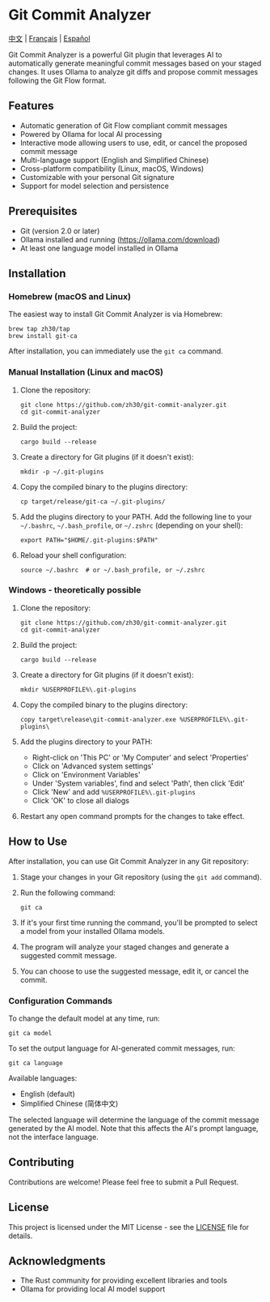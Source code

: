 # Git Commit Analyzer

[中文](README_ZH.md) | [Français](README_FR.md) | [Español](README_ES.md)

Git Commit Analyzer is a powerful Git plugin that leverages AI to automatically generate meaningful commit messages based on your staged changes. It uses Ollama to analyze git diffs and propose commit messages following the Git Flow format.

## Features

- Automatic generation of Git Flow compliant commit messages
- Powered by Ollama for local AI processing
- Interactive mode allowing users to use, edit, or cancel the proposed commit message
- Multi-language support (English and Simplified Chinese)
- Cross-platform compatibility (Linux, macOS, Windows)
- Customizable with your personal Git signature
- Support for model selection and persistence

## Prerequisites

- Git (version 2.0 or later)
- Ollama installed and running (https://ollama.com/download)
- At least one language model installed in Ollama

## Installation

### Homebrew (macOS and Linux)

The easiest way to install Git Commit Analyzer is via Homebrew:

```
brew tap zh30/tap
brew install git-ca
```

After installation, you can immediately use the `git ca` command.

### Manual Installation (Linux and macOS)

1. Clone the repository:
   ```
   git clone https://github.com/zh30/git-commit-analyzer.git
   cd git-commit-analyzer
   ```

2. Build the project:
   ```
   cargo build --release
   ```

3. Create a directory for Git plugins (if it doesn't exist):
   ```
   mkdir -p ~/.git-plugins
   ```

4. Copy the compiled binary to the plugins directory:
   ```
   cp target/release/git-ca ~/.git-plugins/
   ```

5. Add the plugins directory to your PATH. Add the following line to your `~/.bashrc`, `~/.bash_profile`, or `~/.zshrc` (depending on your shell):
   ```
   export PATH="$HOME/.git-plugins:$PATH"
   ```

6. Reload your shell configuration:
   ```
   source ~/.bashrc  # or ~/.bash_profile, or ~/.zshrc
   ```

### Windows - theoretically possible 

1. Clone the repository:
   ```
   git clone https://github.com/zh30/git-commit-analyzer.git
   cd git-commit-analyzer
   ```

2. Build the project:
   ```
   cargo build --release
   ```

3. Create a directory for Git plugins (if it doesn't exist):
   ```
   mkdir %USERPROFILE%\.git-plugins
   ```

4. Copy the compiled binary to the plugins directory:
   ```
   copy target\release\git-commit-analyzer.exe %USERPROFILE%\.git-plugins\
   ```

5. Add the plugins directory to your PATH:
   - Right-click on 'This PC' or 'My Computer' and select 'Properties'
   - Click on 'Advanced system settings'
   - Click on 'Environment Variables'
   - Under 'System variables', find and select 'Path', then click 'Edit'
   - Click 'New' and add `%USERPROFILE%\.git-plugins`
   - Click 'OK' to close all dialogs

6. Restart any open command prompts for the changes to take effect.

## How to Use

After installation, you can use Git Commit Analyzer in any Git repository:

1. Stage your changes in your Git repository (using the `git add` command).
2. Run the following command:

   ```
   git ca
   ```

3. If it's your first time running the command, you'll be prompted to select a model from your installed Ollama models.
4. The program will analyze your staged changes and generate a suggested commit message.
5. You can choose to use the suggested message, edit it, or cancel the commit.

### Configuration Commands

To change the default model at any time, run:

```
git ca model
```

To set the output language for AI-generated commit messages, run:

```
git ca language
```

Available languages:
- English (default)
- Simplified Chinese (简体中文)

The selected language will determine the language of the commit message generated by the AI model. Note that this affects the AI's prompt language, not the interface language.

## Contributing

Contributions are welcome! Please feel free to submit a Pull Request.

## License

This project is licensed under the MIT License - see the [LICENSE](LICENSE) file for details.

## Acknowledgments

- The Rust community for providing excellent libraries and tools
- Ollama for providing local AI model support
